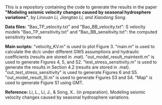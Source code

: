 This is a repository containing the code to generate the results in the paper **"Modeling seismic velocity changes caused by seasonal hydrosphere variations"**, by *Linxuan Li, Jiangtao Li, and Xiaodong Song*.

**Data files:**
"Bao_TP_velocity.txt" and "Bao_BB_velocity.txt": S velocity models
"Bao_TP_sensitivity.txt" and "Bao_BB_sensitivity.txt": the computed sensitivity kernels

**Main scripts:**
"velocity_KV.m" is used to plot Figure 3.
"main.m" is used to calculate the dc/c under different GWS assumptions and hydraulic coefficients (results are stored in .mat).
"out_model_result_maintextt.m" is used to generate Figures 4, 5, and S2.
"test_stress_sensitivity.m" is used to generate the results in Section 4.2 (results are stored in .mat).
"out_test_stress_sensitivity" is used to generate Figures 6 and S5.
"out_model_result_SI.m" is used to generate Figures S3 and S4.
"Map" is used to generate Figure S1 using GMT.

**Reference:**
Li, L., Li, J., & Song, X.. (in preparation). Modeling seismic velocity changes caused by seasonal hydrosphere variations.
